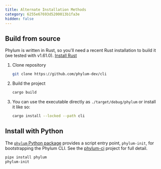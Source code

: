 ```yaml
---
title: Alternate Installation Methods
category: 6255e67693d5200013b1fa3e
hidden: false
---
```


## Build from source

Phylum is written in Rust, so you'll need a recent Rust installation to build it (we tested with v1.61.0). [Install Rust](https://www.rust-lang.org/tools/install)

1. Clone repository

   ```sh
   git clone https://github.com/phylum-dev/cli
   ```

2. Build the project

   ```sh
   cargo build
   ```

3. You can use the executable directly as `./target/debug/phylum` or install it like so:

   ```sh
   cargo install --locked --path cli
   ```

## Install with Python

The [`phylum` Python package](https://pypi.org/project/phylum/) provides a script entry point, `phylum-init`, for bootstrapping the Phylum CLI.
See the [phylum-ci](https://github.com/phylum-dev/phylum-ci) project for full detail.

```sh
pipx install phylum
phylum-init
```


